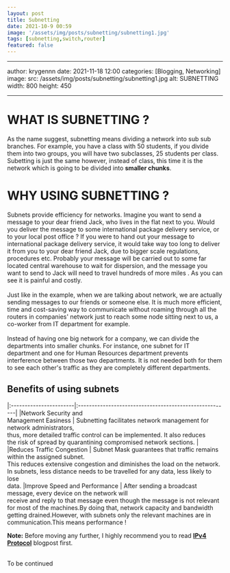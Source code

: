 ```yaml
---
layout: post
title: Subnetting
date: 2021-10-9 00:59
image: '/assets/img/posts/subnetting/subnetting1.jpg'
tags: [subnetting,switch,router]
featured: false
---
```

---
author: krygennn
date: 2021-11-18 12:00
categories: [Blogging, Networking]
image:
    src: /assets/img/posts/subnetting/subnetting1.jpg
    alt: SUBNETTING
    width: 800
    height: 450

---
# WHAT IS SUBNETTING ?

As the name suggest, subnetting means dividing a network into sub sub branches. For example, you have a class with 50 students,
if you divide them into two groups, you will have two subclasses, 25 students per class. Subetting is just the same however,
instead of class, this time it is the network which is going to be divided into **smaller chunks**.

# WHY USING SUBNETTING ?

Subnets provide efficiency for networks. Imagine you want to send a message to your dear friend Jack, who lives in the flat
next to you. Would you deliver the message to some international package delivery service, or to your local post office ?
If you were to hand out your message to international package delivery service, it would take way too long to deliver it from
you to your dear friend Jack, due to bigger scale regulations, procedures etc. Probably your message will be carried out to some
far located central warehouse to wait for dispersion, and the message you want to send to Jack will need to travel hundreds of more miles
. As you can see it is painful and costly.
<br><br>
Just like in the example, when we are talking about network, we are actually sending messages to our friends or someone else. It is 
much more efficient, time and cost-saving way to communicate without roaming through all the routers in companies'
network just to reach some node sitting next to us, a co-worker from IT department for example.
<br><br>
Instead of having one big network for a company, we can divide the departments into smaller chunks. For instance, one subnet for 
IT department and one for Human Resources department prevents interference between those two departments. It is not needed
both for them to see each other's traffic as they are completely different departments.

## Benefits of using subnets

|:-----------------------|:-------------------------------------------------------|
|Network Security and<br>Management Easiness | Subnetting facilitates network management for network administrators,<br>thus, more detailed traffic control can be implemented. It also reduces <br>the risk of spread by quarantining compromised network sections.     |
|Reduces Traffic Congestion | Subnet Mask guarantees that traffic remains within the assigned subnet.<br>This reduces extensive congestion and diminishes the load on the network.<br> In subnets, less distance needs to be travelled for any data, less likely to lose <br>data.
|Improve Speed and Performance | After sending a broadcast message, every device on the network will <br>receive and reply to that message even though the message is not relevant <br>for most of the machines.By doing that, network capacity and bandwidth <br>getting drained.However, with subnets only the relevant machines are in<br> communication.This means performance !

**Note:** Before moving any further, I highly recommend you to read [**IPv4 Protocol**](https://krygennn.github.io/posts/ipv4-addresses) blogpost first.

<br>
To be continued
